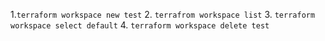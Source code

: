 1.`terraform workspace new test`
2. `terrafrom workspace list`
3. `terraform workspace select default`
4. `terraform workspace delete test`
